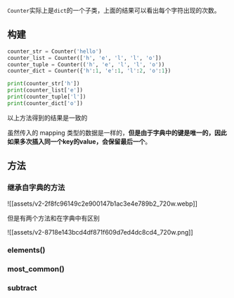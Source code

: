 

`Counter`实际上是`dict`的一个子类，上面的结果可以看出每个字符出现的次数。

## 构建


```python
counter_str = Counter('hello')
counter_list = Counter(['h', 'e', 'l', 'l', 'o'])
counter_tuple = Counter(('h', 'e', 'l', 'l', 'o'))
counter_dict = Counter({'h':1, 'e':1, 'l':2, 'o':1})

print(counter_str['h'])
print(counter_list['e'])
print(counter_tuple['l'])
print(counter_dict['o'])
```

以上方法得到的结果是一致的

虽然传入的 mapping 类型的数据是一样的，**但是由于字典中的键是唯一的，因此如果多次插入同一个key的value，会保留最后一个**。

## 方法

### 继承自字典的方法

![[assets/v2-2f8fc96149c2e900147b1ac3e4e789b2_720w.webp]]

但是有两个方法和在字典中有区别

![[assets/v2-8718e143bcd4df871f609d7ed4dc8cd4_720w.png]]

### elements()




### most_common()



### subtract


